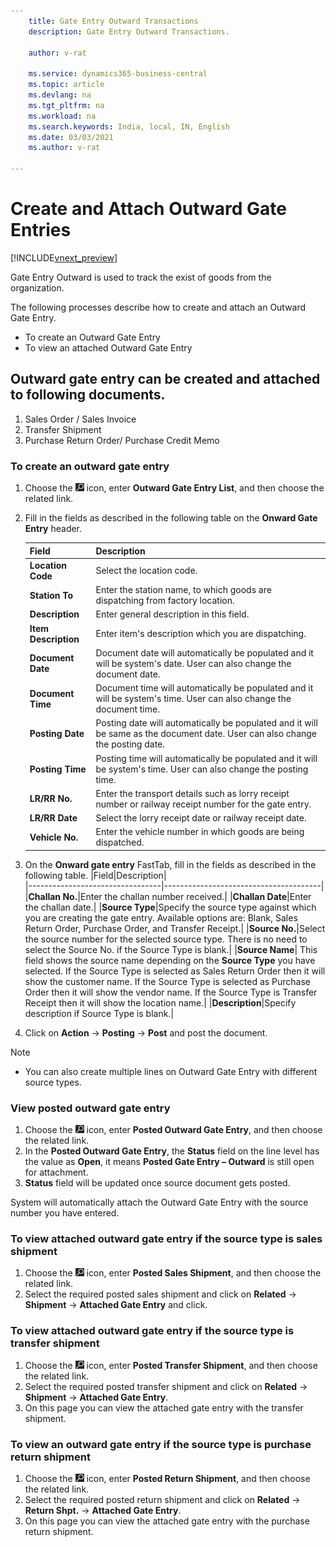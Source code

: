 ```yaml
---
    title: Gate Entry Outward Transactions
    description: Gate Entry Outward Transactions.

    author: v-rat

    ms.service: dynamics365-business-central
    ms.topic: article
    ms.devlang: na
    ms.tgt_pltfrm: na
    ms.workload: na
    ms.search.keywords: India, local, IN, English
    ms.date: 03/03/2021
    ms.author: v-rat

---
```

# Create and Attach Outward Gate Entries

[!INCLUDE[vnext_preview](../../includes/vnext_preview.md)]


Gate Entry Outward is used to track the exist of goods from the organization.

The following processes describe how to create and attach an Outward Gate Entry.

- To create an Outward Gate Entry
- To view an attached Outward Gate Entry


## Outward gate entry can be created and attached to following documents.

1. Sales Order / Sales Invoice
2. Transfer Shipment
3. Purchase Return Order/ Purchase Credit Memo

### To create an outward gate entry

1. Choose the ![Search for Page or Report](image/search_small.png "Search for Page or Report icon") icon, enter **Outward Gate Entry List**, and then choose the related link.
2. Fill in the fields as described in the following table on the **Onward Gate Entry** header.

    |Field|Description|  
    |---------------------------------|---------------------------------------|  
    |**Location Code**|Select the location code.|
    |**Station To**|Enter the station name, to which goods are dispatching from factory location.|
    |**Description**|Enter general description in this field.|
    |**Item Description**|Enter item's description which you are dispatching.|
    |**Document Date**|Document date will automatically be populated and it will be system's date. User can also change the document date.|
    |**Document Time**|Document time will automatically be populated and it will be system's time. User can also change the document time.|
    |**Posting Date**|Posting date will automatically be populated and it will be same as the document date. User can also change the posting date.|
    |**Posting Time**|Posting time will automatically be populated and it will be system's time. User can also change the posting time.|
    |**LR/RR No.**|Enter the transport details such as lorry receipt number or railway receipt number for the gate entry.|
    |**LR/RR Date**|Select the lorry receipt date or railway receipt date.|
    |**Vehicle No.**|Enter the vehicle number in which goods are being dispatched.|

3.  On the **Onward gate entry** FastTab, fill in the fields as described in the following table.
    |Field|Description|  
    |---------------------------------|---------------------------------------|  
    |**Challan No.**|Enter the challan number received.|
    |**Challan Date**|Enter the challan date.|
    |**Source Type**|Specify the source type against which you are creating the gate entry. Available options are: Blank, Sales Return Order, Purchase Order, and Transfer Receipt.|
    |**Source No.**|Select the source number for the selected source type. There is no need to select the Source No. if the Source Type is blank.|
    |**Source Name**| This field shows the source name depending on the **Source Type** you have selected. If the Source Type is selected as Sales Return Order then it will show the customer name. If the Source Type is selected as Purchase Order then it will show the vendor name. If the Source Type is Transfer Receipt then it will show the location name.|
    |**Description**|Specify description if Source Type is blank.|

4. Click on **Action** -> **Posting** -> **Post** and post the document.

> [!NOTE]
> - You can also create multiple lines on Outward Gate Entry with different source types.

### View posted outward gate entry

1. Choose the ![Search for Page or Report](image/search_small.png "Search for Page or Report icon") icon, enter **Posted Outward Gate Entry**, and then choose the related link.
2. In the **Posted Outward Gate Entry**, the **Status** field on the line level has the value as **Open**, it means **Posted Gate Entry – Outward** is still open for attachment. 
3. **Status** field will be updated once source document gets posted.  

System will automatically attach the Outward Gate Entry with the source number you have entered.
### To view attached outward gate entry if the source type is sales shipment


1. Choose the ![Search for Page or Report](image/search_small.png "Search for Page or Report icon") icon, enter **Posted Sales Shipment**, and then choose the related link.
2. Select the required posted sales shipment and click on **Related** -> **Shipment** -> **Attached Gate Entry** and click.


### To view attached outward gate entry if the source type is transfer shipment

1. Choose the ![Search for Page or Report](image/search_small.png "Search for Page or Report icon") icon, enter **Posted Transfer Shipment**, and then choose the related link.
2. Select the required posted transfer shipment and click on **Related** -> **Shipment** -> **Attached Gate Entry**.
3. On this page you can view the attached gate entry with the transfer shipment.


### To view an outward gate entry if the source type is purchase return shipment

1. Choose the ![Search for Page or Report](image/search_small.png "Search for Page or Report icon") icon, enter **Posted Return Shipment**, and then choose the related link.
2. Select the required posted return shipment and click on **Related** -> **Return Shpt.** -> **Attached Gate Entry**.
3. On this page you can view the attached gate entry with the purchase return shipment.